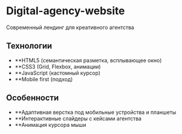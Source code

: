 # Digital-agency-website
Современный лендинг для креативного агентства
## Технологии
- **HTML5 (семантическая разметка, всплывающее окно)
- **CSS3 (Grid, Flexbox, анимации)
- **JavaScript (кастомный курсор)
- **Mobile first (подход)
## Особенности
- **Адаптивная верстка под мобильные устройства и планшеты
- **Интерактивные слайдеры с кейсами агентства
- **Анимация курсора мыши
